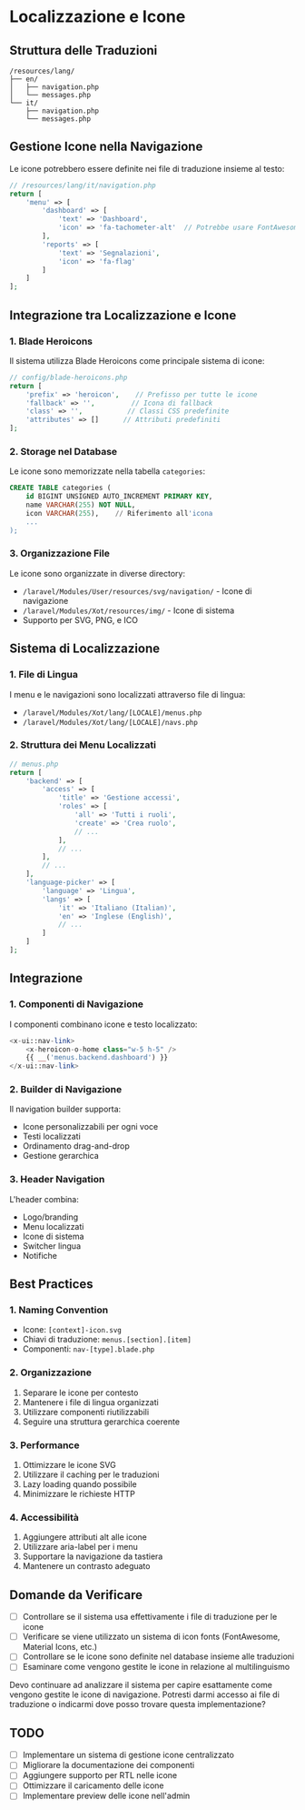 # Localizzazione e Icone

## Struttura delle Traduzioni
```
/resources/lang/
├── en/
│   ├── navigation.php
│   └── messages.php
└── it/
    ├── navigation.php
    └── messages.php
```

## Gestione Icone nella Navigazione
Le icone potrebbero essere definite nei file di traduzione insieme al testo:

```php
// /resources/lang/it/navigation.php
return [
    'menu' => [
        'dashboard' => [
            'text' => 'Dashboard',
            'icon' => 'fa-tachometer-alt'  // Potrebbe usare FontAwesome o altro sistema
        ],
        'reports' => [
            'text' => 'Segnalazioni',
            'icon' => 'fa-flag'
        ]
    ]
];
```

## Integrazione tra Localizzazione e Icone

### 1. Blade Heroicons
Il sistema utilizza Blade Heroicons come principale sistema di icone:

```php
// config/blade-heroicons.php
return [
    'prefix' => 'heroicon',    // Prefisso per tutte le icone
    'fallback' => '',         // Icona di fallback
    'class' => '',           // Classi CSS predefinite
    'attributes' => []      // Attributi predefiniti
];
```

### 2. Storage nel Database
Le icone sono memorizzate nella tabella `categories`:
```sql
CREATE TABLE categories (
    id BIGINT UNSIGNED AUTO_INCREMENT PRIMARY KEY,
    name VARCHAR(255) NOT NULL,
    icon VARCHAR(255),    // Riferimento all'icona
    ...
);
```

### 3. Organizzazione File
Le icone sono organizzate in diverse directory:
- `/laravel/Modules/User/resources/svg/navigation/` - Icone di navigazione
- `/laravel/Modules/Xot/resources/img/` - Icone di sistema
- Supporto per SVG, PNG, e ICO

## Sistema di Localizzazione

### 1. File di Lingua
I menu e le navigazioni sono localizzati attraverso file di lingua:
- `/laravel/Modules/Xot/lang/[LOCALE]/menus.php`
- `/laravel/Modules/Xot/lang/[LOCALE]/navs.php`

### 2. Struttura dei Menu Localizzati
```php
// menus.php
return [
    'backend' => [
        'access' => [
            'title' => 'Gestione accessi',
            'roles' => [
                'all' => 'Tutti i ruoli',
                'create' => 'Crea ruolo',
                // ...
            ],
            // ...
        ],
        // ...
    ],
    'language-picker' => [
        'language' => 'Lingua',
        'langs' => [
            'it' => 'Italiano (Italian)',
            'en' => 'Inglese (English)',
            // ...
        ]
    ]
];
```

## Integrazione

### 1. Componenti di Navigazione
I componenti combinano icone e testo localizzato:
```php
<x-ui::nav-link>
    <x-heroicon-o-home class="w-5 h-5" />
    {{ __('menus.backend.dashboard') }}
</x-ui::nav-link>
```

### 2. Builder di Navigazione
Il navigation builder supporta:
- Icone personalizzabili per ogni voce
- Testi localizzati
- Ordinamento drag-and-drop
- Gestione gerarchica

### 3. Header Navigation
L'header combina:
- Logo/branding
- Menu localizzati
- Icone di sistema
- Switcher lingua
- Notifiche

## Best Practices

### 1. Naming Convention
- Icone: `[context]-icon.svg`
- Chiavi di traduzione: `menus.[section].[item]`
- Componenti: `nav-[type].blade.php`

### 2. Organizzazione
1. Separare le icone per contesto
2. Mantenere i file di lingua organizzati
3. Utilizzare componenti riutilizzabili
4. Seguire una struttura gerarchica coerente

### 3. Performance
1. Ottimizzare le icone SVG
2. Utilizzare il caching per le traduzioni
3. Lazy loading quando possibile
4. Minimizzare le richieste HTTP

### 4. Accessibilità
1. Aggiungere attributi alt alle icone
2. Utilizzare aria-label per i menu
3. Supportare la navigazione da tastiera
4. Mantenere un contrasto adeguato

## Domande da Verificare
- [ ] Controllare se il sistema usa effettivamente i file di traduzione per le icone
- [ ] Verificare se viene utilizzato un sistema di icon fonts (FontAwesome, Material Icons, etc.)
- [ ] Controllare se le icone sono definite nel database insieme alle traduzioni
- [ ] Esaminare come vengono gestite le icone in relazione al multilinguismo

Devo continuare ad analizzare il sistema per capire esattamente come vengono gestite le icone di navigazione. Potresti darmi accesso ai file di traduzione o indicarmi dove posso trovare questa implementazione?

## TODO
- [ ] Implementare un sistema di gestione icone centralizzato
- [ ] Migliorare la documentazione dei componenti
- [ ] Aggiungere supporto per RTL nelle icone
- [ ] Ottimizzare il caricamento delle icone
- [ ] Implementare preview delle icone nell'admin